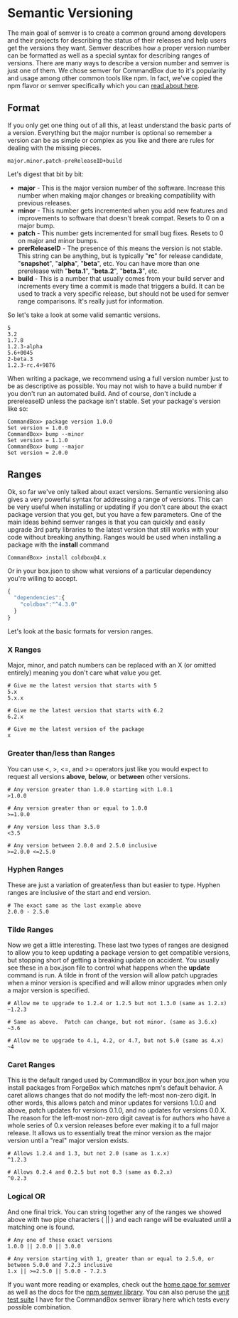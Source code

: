 # Semantic Versioning

The main goal of semver is to create a common ground among developers and their projects for describing the status of their releases and help users get the versions they want. Semver describes how a proper version number can be formatted as well as a special syntax for describing ranges of versions. There are many ways to describe a version number and semver is just one of them. We chose semver for CommandBox due to it's popularity and usage among other common tools like npm. In fact, we've copied the npm flavor or semver specifically which you can [read about here](https://github.com/npm/node-semver/blob/master/README.md).

## Format

If you only get one thing out of all this, at least understand the basic parts of a version. Everything but the major number is optional so remember a version can be as simple or complex as you like and there are rules for dealing with the missing pieces.

```text
major.minor.patch-preReleaseID+build
```

Let's digest that bit by bit:

* **major** - This is the major version number of the software. Increase this number when making major changes or breaking compatibility with previous releases.
* **minor** - This number gets incremented when you add new features and improvements to software that doesn't break compat.  Resets to 0 on a major bump.
* **patch** - This number gets incremented for small bug fixes.  Resets to 0 on major and minor bumps.
* **prerReleaseID** - The presence of this means the version is not stable.  This string can be anything, but is typically "**rc**" for release candidate, "**snapshot**", "**alpha**", "**beta**", etc.  You can have more than one prerelease with "**beta.1**", "**beta.2**", "**beta.3**", etc.  
* **build** - This is a number that usually comes from your build server and increments every time a commit is made that triggers a build.  It can be used to track a very specific release, but should not be used for semver range comparisons.  It's really just for information.  

So let's take a look at some valid semantic versions.

```text
5
3.2
1.7.8
1.2.3-alpha
5.6+0045
2-beta.3
1.2.3-rc.4+9876
```

When writing a package, we recommend using a full version number just to be as descriptive as possible. You may not wish to have a build number if you don't run an automated build. And of course, don't include a prereleaseID unless the package isn't stable. Set your package's version like so:

```text
CommandBox> package version 1.0.0
Set version = 1.0.0
CommandBox> bump --minor
Set version = 1.1.0
CommandBox> bump --major
Set version = 2.0.0
```

## Ranges

Ok, so far we've only talked about exact versions. Semantic versioning also gives a very powerful syntax for addressing a range of versions. This can be very useful when installing or updating if you don't care about the exact package version that you get, but you have a few parameters. One of the main ideas behind semver ranges is that you can quickly and easily upgrade 3rd party libraries to the latest version that still works with your code without breaking anything. Ranges would be used when installing a package with the **install** command

```text
CommandBox> install coldbox@4.x
```

Or in your box.json to show what versions of a particular dependency you're willing to accept.

```javascript
{
  "dependencies":{
    "coldbox":"^4.3.0"
  }
}
```

Let's look at the basic formats for version ranges.

### X Ranges

Major, minor, and patch numbers can be replaced with an X \(or omitted entirely\) meaning you don't care what value you get.

```text
# Give me the latest version that starts with 5
5.x
5.x.x

# Give me the latest version that starts with 6.2
6.2.x

# Give me the latest version of the package
x
```

### Greater than/less than Ranges

You can use &lt;, &gt;, &lt;=, and &gt;= operators just like you would expect to request all versions **above**, **below**, or **between** other versions.

```text
# Any version greater than 1.0.0 starting with 1.0.1
>1.0.0

# Any version greater than or equal to 1.0.0
>=1.0.0

# Any version less than 3.5.0
<3.5

# Any version between 2.0.0 and 2.5.0 inclusive
>=2.0.0 <=2.5.0
```

### Hyphen Ranges

These are just a variation of greater/less than but easier to type. Hyphen ranges are inclusive of the start and end version.

```text
# The exact same as the last example above
2.0.0 - 2.5.0
```

### Tilde Ranges

Now we get a little interesting. These last two types of ranges are designed to allow you to keep updating a package version to get compatible versions, but stopping short of getting a breaking update on accident. You usually see these in a box.json file to control what happens when the **update** command is run. A tilde in front of the version will allow patch upgrades when a minor version is specified and will allow minor upgrades when only a major version is specified.

```text
# Allow me to upgrade to 1.2.4 or 1.2.5 but not 1.3.0 (same as 1.2.x)
~1.2.3

# Same as above.  Patch can change, but not minor. (same as 3.6.x)
~3.6

# Allow me to upgrade to 4.1, 4.2, or 4.7, but not 5.0 (same as 4.x)
~4
```

### Caret Ranges

This is the default ranged used by CommandBox in your box.json when you install packages from ForgeBox which matches npm's default behavior. A caret allows changes that do not modify the left-most non-zero digit. In other words, this allows patch and minor updates for versions 1.0.0 and above, patch updates for versions 0.1.0, and no updates for versions 0.0.X. The reason for the left-most non-zero digit caveat is for authors who have a whole series of 0.x version releases before ever making it to a full major release. It allows us to essentially treat the minor version as the major version until a "real" major version exists.

```text
# Allows 1.2.4 and 1.3, but not 2.0 (same as 1.x.x)
^1.2.3

# Allows 0.2.4 and 0.2.5 but not 0.3 (same as 0.2.x)
^0.2.3
```

### Logical OR

And one final trick. You can string together any of the ranges we showed above with two pipe characters \( \|\| \) and each range will be evaluated until a matching one is found.

```text
# Any one of these exact versions
1.0.0 || 2.0.0 || 3.0.0

# Any version starting with 1, greater than or equal to 2.5.0, or between 5.0.0 and 7.2.3 inclusive
1.x || >=2.5.0 || 5.0.0 - 7.2.3
```

If you want more reading or examples, check out the [home page for semver](http://semver.org/) as well as the docs for the [npm semver library](https://github.com/npm/node-semver/blob/master/README.md). You can also peruse the [unit test suite](https://github.com/Ortus-Solutions/commandbox/blob/development/tests/cfml/system/util/TestSemanticVersion.cfc) I have for the CommandBox semver library here which tests every possible combination.

